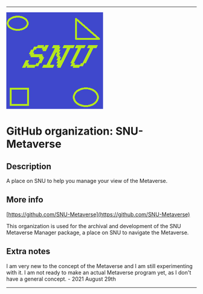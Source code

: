 
***

![SNU_blue_and_gold_legacy_icon.png failed to load. The file may be missing or corrupt. Check the file path for errors first.](/AdditionalInfo/2/SNU-Metaverse/SNU_blue_and_gold_legacy_icon.png)

# GitHub organization: SNU-Metaverse

## Description

A place on SNU to help you manage your view of the Metaverse.

## More info

[https://github.com/SNU-Metaverse](https://github.com/SNU-Metaverse)

This organization is used for the archival and development of the SNU Metaverse Manager package, a place on SNU to navigate the Metaverse.

## Extra notes

I am very new to the concept of the Metaverse and I am still experimenting with it. I am not ready to make an actual Metaverse program yet, as I don't have a general concept. - 2021 August 29th

***
